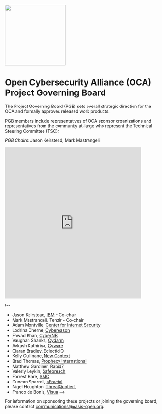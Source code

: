 <img src="/OCA-1.png" width="200">

<h1>Open Cybersecurity Alliance (OCA) Project Governing Board</h1>

<p>The Project Governing Board (PGB) sets overall strategic direction for the OCA and formally approves released work products.</p> 

<p>PGB members include representatives of <a href="https://github.com/opencybersecurityalliance/oasis-open-project/blob/master/SPONSORS.md">OCA sponsor organizations</a> and representatives from the community at-large who represent the Technical Steering Committee (TSC): 

<p><i>PGB Chairs</i>: Jason Keirstead, Mark Mastrangeli</p>

<p><iframe src="https://docs.google.com/spreadsheets/d/e/2PACX-1vT38MUZFWO1ISzQWC6wSulN7IJCmYdSOIxBiofgO4c8mRF0hOuLEO59bW6McK2Lm0DgJkpaPLAf38AI/pubhtml?gid=1580406200&amp;single=true&amp;widget=true&amp;headers=false" style="border-style: none; width: 450px; height: 500px" title="Open Cybersecurity Alliance Project Governing Board members"></iframe>
</p>

!--  
- Jason Keirstead, [IBM](https://www.ibm.com/security/) - Co-chair
- Mark Mastrangeli, [Tenzir](https://tenzir.com) - Co-chair
- Adam Montville, [Center for Internet Security](https://www.cisecurity.org/)
- Lodrina Cherne, [Cybereason](http://www.cybereason.com/)
- Fawad Khan, [CyberNB](https://cybernb.ca/)
- Vaughan Shanks, [Cydarm](https://www.cydarm.com/)
- Avkash Kathiriya, [Cyware](https://cyware.com/)
- Ciaran Bradley, [EclecticIQ](https://www.eclecticiq.com/)
- Kelly Cullinane, [New Context](http://newcontext.com/)
- Brad Thomas, [Prophecy International](https://www.prophecyinternational.com/)
- Matthew Gardiner, [Rapid7](https://www.rapid7.com/)
- Valeriy Leykin, [Safebreach](https://safebreach.com/)
- Forrest Hare, [SAIC](https://www.saic.com/)
- Duncan Sparrell, [sFractal](https://www.sfractal.com/)
- Nigel Houghton, [ThreatQuotient](https://www.threatq.com/)
- Franco de Bonis, [Visua](https://visua.com/)  -->

<p>For information on sponsoring these projects or joining the governing board, please contact <a href="mailto:communications@oasis-open.org">communications@oasis-open.org</a>.</p>
